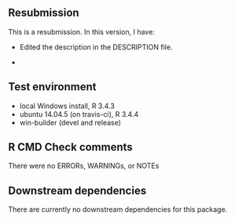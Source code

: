 ## Resubmission
This is a resubmission. In this version, I have:

* Edited the description in the DESCRIPTION file. 

* 

## Test environment
* local Windows install, R 3.4.3
* ubuntu 14.04.5 (on travis-ci), R 3.4.4
* win-builder (devel and release)


## R CMD Check comments
There were no ERRORs, WARNINGs, or NOTEs


## Downstream dependencies
There are currently no downstream dependencies for this package.